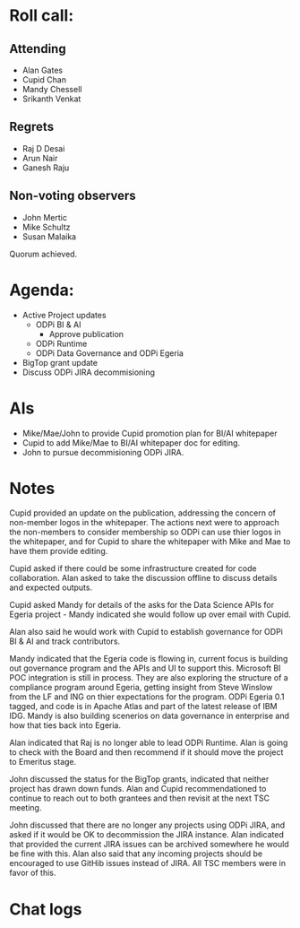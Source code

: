 # Roll call:

## Attending
* Alan Gates
* Cupid Chan
* Mandy Chessell
* Srikanth Venkat

## Regrets
* Raj D Desai
* Arun Nair
* Ganesh Raju

## Non-voting observers
* John Mertic
* Mike Schultz
* Susan Malaika

Quorum achieved.

# Agenda:

* Active Project updates
  * ODPi BI & AI
    * Approve publication
  * ODPi Runtime
  * ODPi Data Governance and ODPi Egeria
* BigTop grant update
* Discuss ODPi JIRA decommisioning

# AIs

- Mike/Mae/John to provide Cupid promotion plan for BI/AI whitepaper
- Cupid to add Mike/Mae to BI/AI whitepaper doc for editing.
- John to pursue decommisioning ODPi JIRA.

# Notes

Cupid provided an update on the publication, addressing the concern of non-member logos in the whitepaper. The actions next were to approach the non-members to consider membership so ODPi can use thier logos in the whitepaper, and for Cupid to share the whitepaper with Mike and Mae to have them provide editing.

Cupid asked if there could be some infrastructure created for code collaboration. Alan asked to take the discussion offline to discuss details and expected outputs.

Cupid asked Mandy for details of the asks for the Data Science APIs for Egeria project - Mandy indicated she would follow up over email with Cupid.

Alan also said he would work with Cupid to establish governance for ODPi BI & AI and track contributors.

Mandy indicated that the Egeria code is flowing in, current focus is building out governance program and the APIs and UI to support this. Microsoft BI POC integration is still in process. They are also exploring the structure of a compliance program around Egeria, getting insight from Steve Winslow from the LF and ING on thier expectations for the program. ODPi Egeria 0.1 tagged, and code is in Apache Atlas and part of the latest release of IBM IDG. Mandy is also building scenerios on data governance in enterprise and how that ties back into Egeria.

Alan indicated that Raj is no longer able to lead ODPi Runtime. Alan is going to check with the Board and then recommend if it should move the project to Emeritus stage.

John discussed the status for the BigTop grants, indicated that neither project has drawn down funds. Alan and Cupid recommendationed to continue to reach out to both grantees and then revisit at the next TSC meeting.

John discussed that there are no longer any projects using ODPi JIRA, and asked if it would be OK to decommission the JIRA instance. Alan indicated that provided the current JIRA issues can be archived somewhere he would be fine with this. Alan also said that any incoming projects should be encouraged to use GitHib issues instead of JIRA. All TSC members were in favor of this.

# Chat logs
